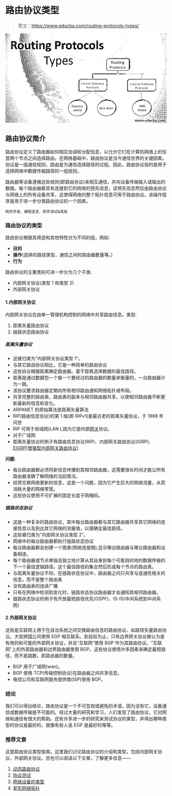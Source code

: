 # 路由协议类型

> 原文：<https://www.educba.com/routing-protocols-types/>

![Routing Protocols Types](img/eb4741b997cbe7d4aa4c3bc525d5a52e.png)



## 路由协议简介

路由协议定义了路由器如何相互协调和分配信息，以允许它们在计算机网络上的任意两个节点之间选择路由。在网络基础中，路由协议是当今通信世界的关键因素。协议是一组通信规则，路由是为通信选择路径的过程。因此，路由协议指的是用于选择网络中数据传输路径的一组规则。

路由器等设备遵循这些规则(即路由协议)来相互通信，并向设备传输输入或输出的数据。每个路由器都具有连接到它的网络的预先信息，该预先信息然后由路由协议与网络上的所有设备共享，这使得网络的整个拓扑信息可用于路由协议。该操作程序是用于进一步分类路由协议的一个因素。

<small>网页开发、编程语言、软件测试&其他</small>

### 路由协议的类型

路由协议根据其用途和其他特性分为不同的组，例如:

*   **目的**
*   **操作**(选择的路径类型，通信之间的路由器数量等。)
*   **行为**

路由协议的主要类别可进一步分为几个子类:

*   内部网关协议(类型 1 和类型 2)
*   外部网关协议

#### 1.内部网关协议

内部网关协议在由单一管理机构控制的网络中共享路由信息。类型:

1.  距离矢量路由协议
2.  链路状态路由协议

##### 距离矢量协议

*   这被归类为“内部网关协议类型 1”。
*   与其它路由协议相比，它是一种简单的路由协议
*   这些协议根据距离确定路由器。基于距离选择数据的最佳路径。
*   距离是通过数据包一个接一个要经过的路由器的数量来衡量的。一台路由器计为一跳。
*   该协议要求路由器定期向所有相邻路由通知网络拓扑或布局。
*   共享完整的路由表。路由表的副本与相邻路由器共享，以使相邻路由器不断更新最新的信息和变化。
*   ARPANET 的原始算法是距离矢量算法
*   RIP(路由信息协议)的第 1 版(即 RIPv1)是最古老的距离矢量协议，于 1988 年问世
*   RIP 可用于局域网(LAN ),因为它是内部[网关](https://www.educba.com/what-is-gateway/)协议。
*   对于广域网
*   距离矢量协议的例子有路由信息协议(RIP)、内部网关路由协议(IGRP)、 [EIGRP(增强型内部网关路由协议)](https://www.educba.com/what-is-eigrp/)

**问题**:

*   每台路由器都必须将新信息传播到其相邻路由器，这需要很长时间才能让所有路由器准确了解网络的当前情况。
*   经常交换网络更新的信息，这是一个问题，因为它产生巨大的网络流量，从而消耗大量的网络带宽。
*   这些协议使用不可扩展的固定长度子网掩码。

##### 链路状态协议

*   这是一种复杂的路由协议，其中每台路由器都与其它路由器共享其它网络的连接信息以及到达其它网络的测量值，以便确定最佳路径。
*   这些被归类为“内部网关协议类型 2”。
*   网络中的每台路由器都执行链路状态协议
*   每台路由器都会创建一个图表(网络连接图),显示哪台路由器与哪台路由器和设备相连。
*   每个路由器或节点单独且独立地计算从其自身到每个可能目的地的数据传输的下一个最佳逻辑路径。这个最佳路径的集合然后形成每个节点的路由表。
*   与距离矢量协议不同，在链路状态协议中，路由器之间只共享与连通性相关的信息，而不是整个路由表
*   没有路由表的连续广播
*   只有在网络中检测到变化时，链路状态协议路由器才会通知其相邻路由器。
*   链路状态协议的例子有开放最短路径优先(OSPF)、IS-IS(中间系统到中间系统)

#### 2.外部网关协议

这些是互联网上用于在自治系统之间交换路由信息的路由协议，如路径矢量路由协议。大型跨国公司使用 EGP 相互联系。到目前为止，只有边界网关协议被认为是有用的和可能的外部网关协议，并且“互联网”使用 BGP 作为其路由协议。“互联网”上的外部路由器和边界路由器使用 BGP。这些协议使用许多因素来确定最短路径，而不是跳数，即路由器的数量。

*   BGP 用于广域网(wan)。
*   BGP 使用 TCP(传输控制协议)在路由器之间共享信息。
*   电信公司和互联网服务提供商(ISP)使用 BGP。

### 结论

我们可以得出结论，路由协议是一个不可忽视或避免的术语，因为没有它，设备通信或数据传输是不可能的。经过大量的研究和学习，人们发现了路由协议，它对网络和通信有很大的帮助。还有许多进一步的研究来测试协议的类型，并得出哪种类型的协议是最好的，就像有些人说 EGP 是最好的等等。

### 推荐文章

这是路由协议类型指南。这里我们讨论路由协议的介绍和类型，包括内部网关协议，外部网关协议。您也可以阅读以下文章，了解更多信息——

1.  [动态路由协议](https://www.educba.com/dynamic-routing/)
2.  [协议测试](https://www.educba.com/protocol-testing/)
3.  [网络设备的类型](https://www.educba.com/types-of-network-devices/)
4.  [星形网络拓扑](https://www.educba.com/star-network-topology/)






